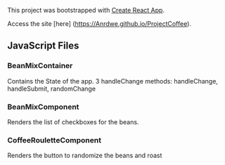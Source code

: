 This project was bootstrapped with [Create React App](https://github.com/facebook/create-react-app).

Access the site [here] (https://Anrdwe.github.io/ProjectCoffee).

## JavaScript Files
### BeanMixContainer
Contains the State of the app.
3 handleChange methods: handleChange, handleSubmit, randomChange

### BeanMixComponent
Renders the list of checkboxes for the beans.

### CoffeeRouletteComponent
Renders the button to randomize the beans and roast



